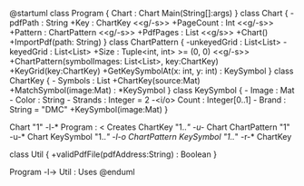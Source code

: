 @startuml
class Program {
    Chart : Chart
    Main(String[]:args)
}
class Chart {
    -pdfPath : String
    +Key : ChartKey <<g/-s>>
    +PageCount : Int <<g/-s>>
    +Pattern : ChartPattern <<g/-s>>
    +PdfPages : List<Mat> <<g/s>>
    +Chart()
    +ImportPdf(path: String)
}
class ChartPattern {
    -unkeyedGrid : List<List<Mat>>
    -keyedGrid : List<List<KeySymbol>>
    +Size : Tuple<int, int> >= (0, 0) <<g/-s>>
    +ChartPattern(symbolImages: List<List<Mat>>, key:ChartKey)
    +KeyGrid(key:ChartKey)
    +GetKeySymbolAt(x: int, y: int) : KeySymbol
}
class ChartKey {
    -<o> Symbols : List<KeySymbol>
    +ChartKey(source:Mat)
    +MatchSymbol(image:Mat) : *KeySymbol
}
class KeySymbol {
    -<o> Image : Mat
    -<o> Color : String
    -<o> Strands : Integer = 2
    -<i/o> Count : Integer[0..1]
    -<o> Brand : String = "DMC"
    +KeySymbol(image:Mat)
}

Chart "1" -l-* Program : < Creates
ChartKey "1..*" -u-* Chart
ChartPattern "1" -u-* Chart
KeySymbol "1..*" -l-o ChartPattern
KeySymbol "1..*" -r-* ChartKey

class Util {
    +validPdfFile(pdfAddress:String) : Boolean
}

Program -l-> Util : Uses
@enduml
